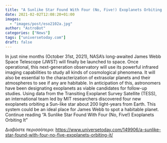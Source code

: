 ```yaml
---
title: "A Sunlike Star Found With Four (No, Five!) Exoplanets Orbiting It"
date: 2021-02-02T12:08:20+01:00
images:
  - "images/post/eso2102a.jpg"
author: "AstroBot"
categories: ["News"]
tags: ["universetoday.com"]
draft: false
---
```


In just nine months (October 31st, 2021), NASA’s long-awaited James Webb Space Telescope (JWST) will finally be launched to space. Once operational, this next-generation observatory will use its powerful infrared imaging capabilities to study all kinds of cosmological phenomena. It will also be essential to the characterization of extrasolar planets and their atmospheres to see if any are habitable.  In anticipation of this, astronomers have been designating exoplanets as viable candidates for follow-up studies. Using data from the Transiting Exoplanet Survey Satellite (TESS), an international team led by MIT researchers discovered four new exoplanets orbiting a Sun-like star about 200 light-years from Earth. This system could be an ideal place for James Webb to spot a habitable planet. Continue reading “A Sunlike Star Found With Four (No, Five!) Exoplanets Orbiting It” 

Διαβάστε περισσότερα: https://www.universetoday.com/149906/a-sunlike-star-found-with-four-no-five-exoplanets-orbiting-it/
